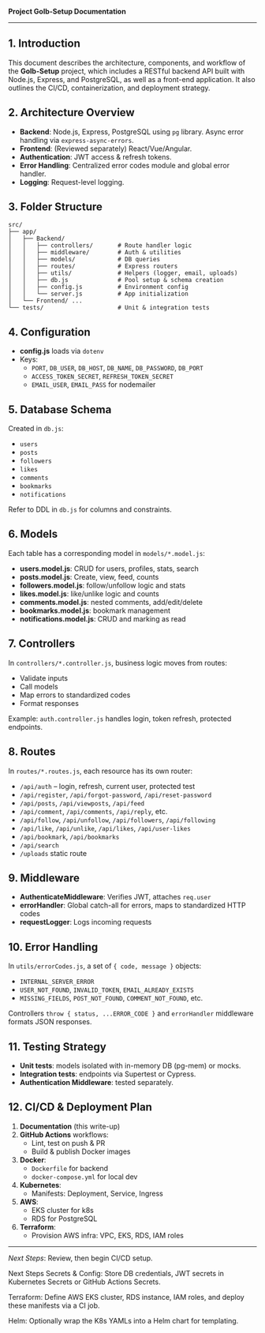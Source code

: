 **Project Golb-Setup Documentation**

---

## 1. Introduction

This document describes the architecture, components, and workflow of the **Golb-Setup** project, which includes a RESTful backend API built with Node.js, Express, and PostgreSQL, as well as a front-end application. It also outlines the CI/CD, containerization, and deployment strategy.

## 2. Architecture Overview

- **Backend**: Node.js, Express, PostgreSQL using `pg` library. Async error handling via `express-async-errors`.
- **Frontend**: (Reviewed separately) React/Vue/Angular.
- **Authentication**: JWT access & refresh tokens.
- **Error Handling**: Centralized error codes module and global error handler.
- **Logging**: Request-level logging.

## 3. Folder Structure

```
src/
├── app/
│   ├── Backend/
│   │   ├── controllers/       # Route handler logic
│   │   ├── middleware/        # Auth & utilities
│   │   ├── models/            # DB queries
│   │   ├── routes/            # Express routers
│   │   ├── utils/             # Helpers (logger, email, uploads)
│   │   ├── db.js              # Pool setup & schema creation
│   │   ├── config.js          # Environment config
│   │   └── server.js          # App initialization
│   └── Frontend/ ...
└── tests/                     # Unit & integration tests
```

## 4. Configuration

- **config.js** loads via `dotenv`
- Keys:
  - `PORT`, `DB_USER`, `DB_HOST`, `DB_NAME`, `DB_PASSWORD`, `DB_PORT`
  - `ACCESS_TOKEN_SECRET`, `REFRESH_TOKEN_SECRET`
  - `EMAIL_USER`, `EMAIL_PASS` for nodemailer

## 5. Database Schema

Created in `db.js`:

- `users`
- `posts`
- `followers`
- `likes`
- `comments`
- `bookmarks`
- `notifications`

Refer to DDL in `db.js` for columns and constraints.

## 6. Models

Each table has a corresponding model in `models/*.model.js`:
- **users.model.js**: CRUD for users, profiles, stats, search
- **posts.model.js**: Create, view, feed, counts
- **followers.model.js**: follow/unfollow logic and stats
- **likes.model.js**: like/unlike logic and counts
- **comments.model.js**: nested comments, add/edit/delete
- **bookmarks.model.js**: bookmark management
- **notifications.model.js**: CRUD and marking as read

## 7. Controllers

In `controllers/*.controller.js`, business logic moves from routes:
- Validate inputs
- Call models
- Map errors to standardized codes
- Format responses

Example: `auth.controller.js` handles login, token refresh, protected endpoints.

## 8. Routes

In `routes/*.routes.js`, each resource has its own router:

- `/api/auth` – login, refresh, current user, protected test
- `/api/register`, `/api/forgot-password`, `/api/reset-password`
- `/api/posts`, `/api/viewposts`, `/api/feed`
- `/api/comment`, `/api/comments`, `/api/reply`, etc.
- `/api/follow`, `/api/unfollow`, `/api/followers`, `/api/following`
- `/api/like`, `/api/unlike`, `/api/likes`, `/api/user-likes`
- `/api/bookmark`, `/api/bookmarks`
- `/api/search`
- `/uploads` static route

## 9. Middleware

- **AuthenticateMiddleware**: Verifies JWT, attaches `req.user`
- **errorHandler**: Global catch-all for errors, maps to standardized HTTP codes
- **requestLogger**: Logs incoming requests

## 10. Error Handling

In `utils/errorCodes.js`, a set of `{ code, message }` objects:
- `INTERNAL_SERVER_ERROR`
- `USER_NOT_FOUND`, `INVALID_TOKEN`, `EMAIL_ALREADY_EXISTS`
- `MISSING_FIELDS`, `POST_NOT_FOUND`, `COMMENT_NOT_FOUND`, etc.

Controllers `throw { status, ...ERROR_CODE }` and `errorHandler` middleware formats JSON responses.

## 11. Testing Strategy

- **Unit tests**: models isolated with in-memory DB (pg-mem) or mocks.
- **Integration tests**: endpoints via Supertest or Cypress.
- **Authentication Middleware**: tested separately.

## 12. CI/CD & Deployment Plan

1. **Documentation** (this write-up)
2. **GitHub Actions** workflows:
   - Lint, test on push & PR
   - Build & publish Docker images
3. **Docker**:
   - `Dockerfile` for backend
   - `docker-compose.yml` for local dev
4. **Kubernetes**:
   - Manifests: Deployment, Service, Ingress
5. **AWS**:
   - EKS cluster for k8s
   - RDS for PostgreSQL
6. **Terraform**:
   - Provision AWS infra: VPC, EKS, RDS, IAM roles

---

*Next Steps*: Review, then begin CI/CD setup.

Next Steps
Secrets & Config: Store DB credentials, JWT secrets in Kubernetes Secrets or GitHub Actions Secrets.

Terraform: Define AWS EKS cluster, RDS instance, IAM roles, and deploy these manifests via a CI job.

Helm: Optionally wrap the K8s YAMLs into a Helm chart for templating.


